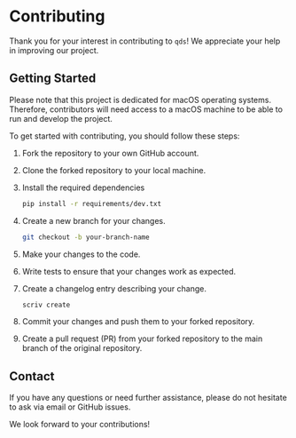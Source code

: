 # Contributing

Thank you for your interest in contributing to `qds`! We appreciate your help in
improving our project.

## Getting Started

Please note that this project is dedicated for macOS operating systems.
Therefore, contributors will need access to a macOS machine to be able to run
and develop the project.

To get started with contributing, you should follow these steps:

1. Fork the repository to your own GitHub account.
1. Clone the forked repository to your local machine.
1. Install the required dependencies

    ```sh
    pip install -r requirements/dev.txt
    ```

1. Create a new branch for your changes.

    ```sh
    git checkout -b your-branch-name
    ```

1. Make your changes to the code.
1. Write tests to ensure that your changes work as expected.
1. Create a changelog entry describing your change.

    ```sh
    scriv create
    ```

1. Commit your changes and push them to your forked repository.
1. Create a pull request (PR) from your forked repository to the main branch of
   the original repository.

## Contact

If you have any questions or need further assistance, please do not hesitate to ask
via email or GitHub issues.

We look forward to your contributions!
